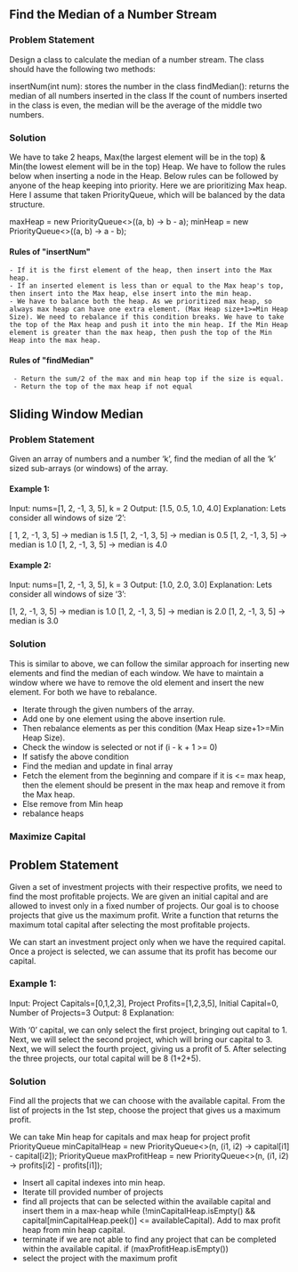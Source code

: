 ## Find the Median of a Number Stream

### Problem Statement
Design a class to calculate the median of a number stream. The class should have the following two methods:

insertNum(int num): stores the number in the class
findMedian(): returns the median of all numbers inserted in the class
If the count of numbers inserted in the class is even, the median will be the average of the middle two numbers.

### Solution

We have to take 2 heaps, Max(the largest element will be in the top) & Min(the lowest element will be in the top) Heap. We have to follow the rules below when inserting a node in the Heap. Below rules can be followed by anyone of the heap keeping into priority. Here we are prioritizing Max heap. Here I assume that taken PriorityQueue, which will be balanced by the data structure.

maxHeap = new PriorityQueue<>((a, b) -> b - a);
minHeap = new PriorityQueue<>((a, b) -> a - b);

#### Rules of "insertNum"
    - If it is the first element of the heap, then insert into the Max heap.
    - If an inserted element is less than or equal to the Max heap's top, then insert into the Max heap, else insert into the min heap.
    - We have to balance both the heap. As we prioritized max heap, so always max heap can have one extra element. (Max Heap size+1>=Min Heap Size). We need to rebalance if this condition breaks. We have to take the top of the Max heap and push it into the min heap. If the Min Heap element is greater than the max heap, then push the top of the Min Heap into the max heap.

#### Rules of "findMedian" 
     - Return the sum/2 of the max and min heap top if the size is equal.
     - Return the top of the max heap if not equal


## Sliding Window Median


### Problem Statement
Given an array of numbers and a number ‘k’, find the median of all the ‘k’ sized sub-arrays (or windows) of the array.

#### Example 1:

Input: nums=[1, 2, -1, 3, 5], k = 2
Output: [1.5, 0.5, 1.0, 4.0]
Explanation: Lets consider all windows of size ‘2’:

[ 1, 2, -1, 3, 5] -> median is 1.5
[1, 2, -1, 3, 5] -> median is 0.5
[1, 2, -1, 3, 5] -> median is 1.0
[1, 2, -1, 3, 5] -> median is 4.0
#### Example 2:

Input: nums=[1, 2, -1, 3, 5], k = 3
Output: [1.0, 2.0, 3.0]
Explanation: Lets consider all windows of size ‘3’:

[1, 2, -1, 3, 5] -> median is 1.0
[1, 2, -1, 3, 5] -> median is 2.0
[1, 2, -1, 3, 5] -> median is 3.0

### Solution

This is similar to above, we can follow the similar approach for inserting new elements and find the median of each window. We have to maintain a window where we have to remove the old element and insert the new element. For both we have to rebalance.

  - Iterate through the given numbers of the array.
  - Add one by one element using the above insertion rule.
  - Then rebalance elements as per this condition (Max Heap size+1>=Min Heap Size).
  - Check the window is selected or not  if (i - k + 1 >= 0)
  - If satisfy the above condition
  - Find the median and update in final array
  - Fetch the element from the beginning and compare if it is <= max heap, then the element should be present in the max heap and remove it from the Max heap.
  - Else remove from Min heap
  - rebalance heaps

### Maximize Capital

## Problem Statement
Given a set of investment projects with their respective profits, we need to find the most profitable projects. We are given an initial capital and are allowed to invest only in a fixed number of projects. Our goal is to choose projects that give us the maximum profit. Write a function that returns the maximum total capital after selecting the most profitable projects.

We can start an investment project only when we have the required capital. Once a project is selected, we can assume that its profit has become our capital.

### Example 1:

Input: Project Capitals=[0,1,2,3], Project Profits=[1,2,3,5], Initial Capital=0, Number of Projects=3
Output: 8
Explanation:

With ‘0’ capital, we can only select the first project, bringing out capital to 1.
Next, we will select the second project, which will bring our capital to 3.
Next, we will select the fourth project, giving us a profit of 5.
After selecting the three projects, our total capital will be 8 (1+2+5).

### Solution

Find all the projects that we can choose with the available capital.
From the list of projects in the 1st step, choose the project that gives us a maximum profit.

We can take Min heap for capitals and max heap for project profit
    PriorityQueue<Integer> minCapitalHeap = new PriorityQueue<>(n, (i1, i2) -> capital[i1] - capital[i2]);
    PriorityQueue<Integer> maxProfitHeap = new PriorityQueue<>(n, (i1, i2) -> profits[i2] - profits[i1]);

  - Insert all capital indexes into min heap.
  - Iterate till provided number of projects
  - find all projects that can be selected within the available capital and insert them in a max-heap  while (!minCapitalHeap.isEmpty() && capital[minCapitalHeap.peek()] <= availableCapital). Add to max profit heap from min heap capital. 
  - terminate if we are not able to find any project that can be completed within the available capital. if (maxProfitHeap.isEmpty())
  - select the project with the maximum profit


